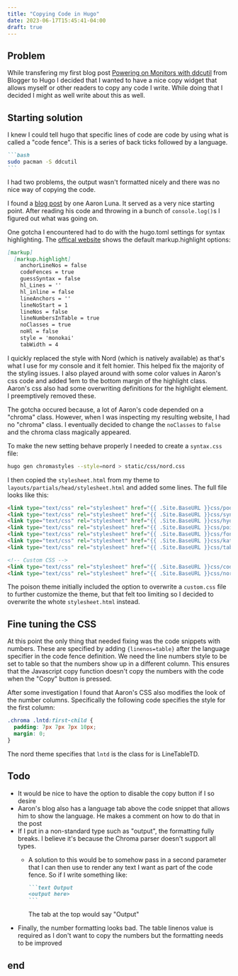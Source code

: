 ```yaml
---
title: "Copying Code in Hugo"
date: 2023-06-17T15:45:41-04:00
draft: true
---
```


## Problem
While transfering my first blog post [Powering on Monitors with ddcutil](/content/posts/powering-on-monitors-with-ddcutil.md) from Blogger to Hugo I decided that I wanted to have a nice copy widget that allows myself or other readers to copy any code I write. While doing that I decided I might as well write about this as well.

## Starting solution
I knew I could tell hugo that specific lines of code are code by using what is called a "code fence". This is a series of back ticks followed by a language.

````markdown
```bash
sudo pacman -S ddcutil
```
````

I had two problems, the output wasn't formatted nicely and there was no nice way of copying the code.

I found a [blog post](https://aaronluna.dev/blog/add-copy-button-to-code-blocks-hugo-chroma/) by one Aaron Luna. It served as a very nice starting point. After reading his code and throwing in a bunch of `console.log()`s I figured out what was going on.

One gotcha I encountered had to do with the hugo.toml settings for syntax highlighting. The [offical website](https://gohugo.io/getting-started/configuration-markup/#highlight) shows the default markup.highlight options:

```markdown
[markup]
  [markup.highlight]
    anchorLineNos = false
    codeFences = true
    guessSyntax = false
    hl_Lines = ''
    hl_inline = false
    lineAnchors = ''
    lineNoStart = 1
    lineNos = false
    lineNumbersInTable = true
    noClasses = true
    noHl = false
    style = 'monokai'
    tabWidth = 4
```

I quickly replaced the style with Nord (which is natively available) as that's what I use for my console and it felt homier. This helped fix the majority of the styling issues. I also played around with some color values in Aaron's css code and added 1em to the bottom margin of the highlight class. Aaron's css also had some overwriting definitions for the highlight element. I preemptively removed these.

The gotcha occured because, a lot of Aaron's code depended on a "chroma" class. However, when I was inspecting my resulting website, I had no "chroma" class. I eventually decided to change the `noClasses` to `false` and the chroma class magically appeared.

To make the new setting behave properly I needed to create a `syntax.css` file:

```bash
hugo gen chromastyles --style=nord > static/css/nord.css
```

I then copied the `stylesheet.html` from my theme to `layouts/partials/head/stylesheet.html` and added some lines. The full file looks like this:

```html
<link type="text/css" rel="stylesheet" href="{{ .Site.BaseURL }}css/poole.css">
<link type="text/css" rel="stylesheet" href="{{ .Site.BaseURL }}css/syntax.css">
<link type="text/css" rel="stylesheet" href="{{ .Site.BaseURL }}css/hyde.css">
<link type="text/css" rel="stylesheet" href="{{ .Site.BaseURL }}css/poison.css">
<link type="text/css" rel="stylesheet" href="{{ .Site.BaseURL }}css/fonts.css">
<link type="text/css" rel="stylesheet" href="{{ .Site.BaseURL }}css/katex.min.css">
<link type="text/css" rel="stylesheet" href="{{ .Site.BaseURL }}css/tabs.css">

<!-- Custom CSS -->
<link type="text/css" rel="stylesheet" href="{{ .Site.BaseURL }}css/code_copy.css">
<link type="text/css" rel="stylesheet" href="{{ .Site.BaseURL }}css/nord.css">
```

The poison theme initially included the option to overwrite a `custom.css` file to further customize the theme, but that felt too limiting so I decided to overwrite the whote `stylesheet.html` instead.

## Fine tuning the CSS
At this point the only thing that needed fixing was the code snippets with numbers. These are specified by adding `{linenos=table}` after the language specifier in the code fence definition. We need the line numbers style to be set to table so that the numbers show up in a different column. This ensures that the Javascript copy function doesn't copy the numbers with the code when the "Copy" button is pressed.

After some investigation I found that Aaron's CSS also modifies the look of the number columns. Specifically the following code specifies the style for the first column:

```css
.chroma .lntd:first-child {
  padding: 7px 7px 7px 10px;
  margin: 0;
}
```

The nord theme specifies that `lntd` is the class for is LineTableTD.

## Todo
 - It would be nice to have the option to disable the copy button if I so desire
 - Aaron's blog also has a language tab above the code snippet that allows him to show the language. He makes a comment on how to do that in the post
 - If I put in a non-standard type such as "output", the formatting fully breaks. I believe it's because the Chroma parser doesn't support all types.
    - A solution to this would be to somehow pass in a second parameter that I can then use to render any text I want as part of the code fence. So if I write something like:

      ````markdown
      ```text Output
      <output here>
      ```
      ````
      The tab at the top would say "Output"
 - Finally, the number formatting looks bad. The table linenos value is required as I don't want to copy the numbers but the formatting needs to be improved

## end
